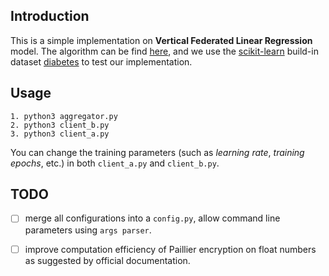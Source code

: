 ## Introduction
This is a simple implementation on **Vertical Federated Linear Regression** model. The algorithm can be find [here](https://www.oreilly.com/library/view/federated-learning/9781681737188/), and we use the [scikit-learn](https://scikit-learn.org/) build-in dataset [diabetes](https://scikit-learn.org/stable/modules/generated/sklearn.datasets.load_diabetes.html) to test our implementation.

## Usage
``` shell
1. python3 aggregator.py
2. python3 client_b.py
3. python3 client_a.py
```
You can change the training parameters (such as *learning rate*, *training epochs*, etc.) in both `client_a.py` and `client_b.py`.

## TODO
- [ ] merge all configurations into a `config.py`, allow command line parameters using `args parser`.
- [ ] improve computation efficiency of Paillier encryption on float numbers as suggested by official documentation.
   
